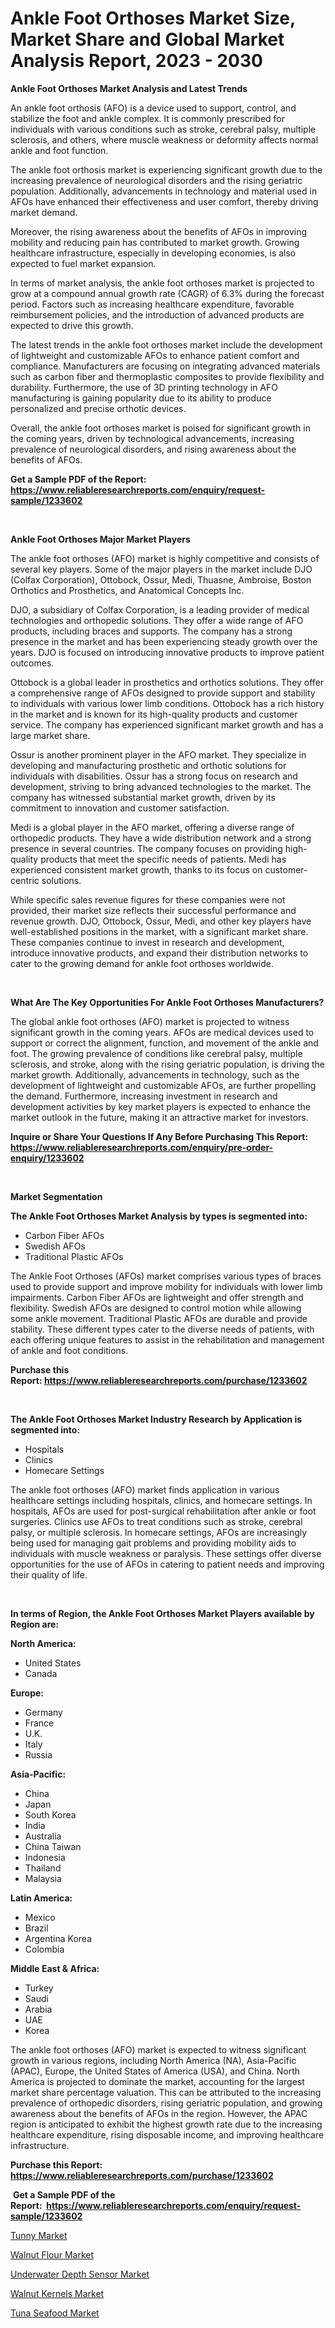 <p><h1>Ankle Foot Orthoses Market Size, Market Share and Global Market Analysis Report, 2023 - 2030</h1></p><p><strong>Ankle Foot Orthoses Market Analysis and Latest Trends</strong></p>
<p><p>An ankle foot orthosis (AFO) is a device used to support, control, and stabilize the foot and ankle complex. It is commonly prescribed for individuals with various conditions such as stroke, cerebral palsy, multiple sclerosis, and others, where muscle weakness or deformity affects normal ankle and foot function.</p><p>The ankle foot orthosis market is experiencing significant growth due to the increasing prevalence of neurological disorders and the rising geriatric population. Additionally, advancements in technology and material used in AFOs have enhanced their effectiveness and user comfort, thereby driving market demand.</p><p>Moreover, the rising awareness about the benefits of AFOs in improving mobility and reducing pain has contributed to market growth. Growing healthcare infrastructure, especially in developing economies, is also expected to fuel market expansion.</p><p>In terms of market analysis, the ankle foot orthoses market is projected to grow at a compound annual growth rate (CAGR) of 6.3% during the forecast period. Factors such as increasing healthcare expenditure, favorable reimbursement policies, and the introduction of advanced products are expected to drive this growth.</p><p>The latest trends in the ankle foot orthoses market include the development of lightweight and customizable AFOs to enhance patient comfort and compliance. Manufacturers are focusing on integrating advanced materials such as carbon fiber and thermoplastic composites to provide flexibility and durability. Furthermore, the use of 3D printing technology in AFO manufacturing is gaining popularity due to its ability to produce personalized and precise orthotic devices.</p><p>Overall, the ankle foot orthoses market is poised for significant growth in the coming years, driven by technological advancements, increasing prevalence of neurological disorders, and rising awareness about the benefits of AFOs.</p></p>
<p><strong>Get a Sample PDF of the Report:&nbsp; <a href="https://www.reliableresearchreports.com/enquiry/request-sample/1233602">https://www.reliableresearchreports.com/enquiry/request-sample/1233602</a></strong></p>
<p>&nbsp;</p>
<p><strong>Ankle Foot Orthoses Major Market Players</strong></p>
<p><p>The ankle foot orthoses (AFO) market is highly competitive and consists of several key players. Some of the major players in the market include DJO (Colfax Corporation), Ottobock, Ossur, Medi, Thuasne, Ambroise, Boston Orthotics and Prosthetics, and Anatomical Concepts Inc.</p><p>DJO, a subsidiary of Colfax Corporation, is a leading provider of medical technologies and orthopedic solutions. They offer a wide range of AFO products, including braces and supports. The company has a strong presence in the market and has been experiencing steady growth over the years. DJO is focused on introducing innovative products to improve patient outcomes.</p><p>Ottobock is a global leader in prosthetics and orthotics solutions. They offer a comprehensive range of AFOs designed to provide support and stability to individuals with various lower limb conditions. Ottobock has a rich history in the market and is known for its high-quality products and customer service. The company has experienced significant market growth and has a large market share.</p><p>Ossur is another prominent player in the AFO market. They specialize in developing and manufacturing prosthetic and orthotic solutions for individuals with disabilities. Ossur has a strong focus on research and development, striving to bring advanced technologies to the market. The company has witnessed substantial market growth, driven by its commitment to innovation and customer satisfaction.</p><p>Medi is a global player in the AFO market, offering a diverse range of orthopedic products. They have a wide distribution network and a strong presence in several countries. The company focuses on providing high-quality products that meet the specific needs of patients. Medi has experienced consistent market growth, thanks to its focus on customer-centric solutions.</p><p>While specific sales revenue figures for these companies were not provided, their market size reflects their successful performance and revenue growth. DJO, Ottobock, Ossur, Medi, and other key players have well-established positions in the market, with a significant market share. These companies continue to invest in research and development, introduce innovative products, and expand their distribution networks to cater to the growing demand for ankle foot orthoses worldwide.</p></p>
<p>&nbsp;</p>
<p><strong>What Are The Key Opportunities For Ankle Foot Orthoses Manufacturers?</strong></p>
<p><p>The global ankle foot orthoses (AFO) market is projected to witness significant growth in the coming years. AFOs are medical devices used to support or correct the alignment, function, and movement of the ankle and foot. The growing prevalence of conditions like cerebral palsy, multiple sclerosis, and stroke, along with the rising geriatric population, is driving the market growth. Additionally, advancements in technology, such as the development of lightweight and customizable AFOs, are further propelling the demand. Furthermore, increasing investment in research and development activities by key market players is expected to enhance the market outlook in the future, making it an attractive market for investors.</p></p>
<p><strong>Inquire or Share Your Questions If Any Before Purchasing This Report: <a href="https://www.reliableresearchreports.com/enquiry/pre-order-enquiry/1233602">https://www.reliableresearchreports.com/enquiry/pre-order-enquiry/1233602</a></strong></p>
<p>&nbsp;</p>
<p><strong>Market Segmentation</strong></p>
<p><strong>The Ankle Foot Orthoses Market Analysis by types is segmented into:</strong></p>
<p><ul><li>Carbon Fiber AFOs</li><li>Swedish AFOs</li><li>Traditional Plastic AFOs</li></ul></p>
<p><p>The Ankle Foot Orthoses (AFOs) market comprises various types of braces used to provide support and improve mobility for individuals with lower limb impairments. Carbon Fiber AFOs are lightweight and offer strength and flexibility. Swedish AFOs are designed to control motion while allowing some ankle movement. Traditional Plastic AFOs are durable and provide stability. These different types cater to the diverse needs of patients, with each offering unique features to assist in the rehabilitation and management of ankle and foot conditions.</p></p>
<p><strong>Purchase this Report:&nbsp;<a href="https://www.reliableresearchreports.com/purchase/1233602">https://www.reliableresearchreports.com/purchase/1233602</a></strong></p>
<p>&nbsp;</p>
<p><strong>The Ankle Foot Orthoses Market Industry Research by Application is segmented into:</strong></p>
<p><ul><li>Hospitals</li><li>Clinics</li><li>Homecare Settings</li></ul></p>
<p><p>The ankle foot orthoses (AFO) market finds application in various healthcare settings including hospitals, clinics, and homecare settings. In hospitals, AFOs are used for post-surgical rehabilitation after ankle or foot surgeries. Clinics use AFOs to treat conditions such as stroke, cerebral palsy, or multiple sclerosis. In homecare settings, AFOs are increasingly being used for managing gait problems and providing mobility aids to individuals with muscle weakness or paralysis. These settings offer diverse opportunities for the use of AFOs in catering to patient needs and improving their quality of life.</p></p>
<p>&nbsp;</p>
<p><strong>In terms of Region, the Ankle Foot Orthoses Market Players available by Region are:</strong></p>
<p>
    <p> <strong> North America: </strong>
        <ul>
            <li>United States</li>
            <li>Canada</li>
        </ul>
        </p> 
    <p> <strong> Europe: </strong>
        <ul>
            <li>Germany</li>
            <li>France</li>
            <li>U.K.</li>
            <li>Italy</li>
            <li>Russia</li>
        </ul>
        </p> 
    <p> <strong> Asia-Pacific: </strong>
        <ul>
            <li>China</li>
            <li>Japan</li>
            <li>South Korea</li>
            <li>India</li>
            <li>Australia</li>
            <li>China Taiwan</li>
            <li>Indonesia</li>
            <li>Thailand</li>
            <li>Malaysia</li>
        </ul>
        </p> 
    <p> <strong> Latin America: </strong>
        <ul>
            <li>Mexico</li>
            <li>Brazil</li>
            <li>Argentina Korea</li>
            <li>Colombia</li>
        </ul>
        </p> 
    <p> <strong> Middle East & Africa: </strong>
        <ul>
            <li>Turkey</li>
            <li>Saudi</li>
            <li>Arabia</li>
            <li>UAE</li>
            <li>Korea</li>
        </ul>
    </p>
    </p>
<p><p>The ankle foot orthoses (AFO) market is expected to witness significant growth in various regions, including North America (NA), Asia-Pacific (APAC), Europe, the United States of America (USA), and China. North America is projected to dominate the market, accounting for the largest market share percentage valuation. This can be attributed to the increasing prevalence of orthopedic disorders, rising geriatric population, and growing awareness about the benefits of AFOs in the region. However, the APAC region is anticipated to exhibit the highest growth rate due to the increasing healthcare expenditure, rising disposable income, and improving healthcare infrastructure.</p></p>
<p><strong>Purchase this Report: <a href="https://www.reliableresearchreports.com/purchase/1233602">https://www.reliableresearchreports.com/purchase/1233602</a></strong></p>
<p>&nbsp;<strong>Get a Sample PDF of the Report:&nbsp;&nbsp;<a href="https://www.reliableresearchreports.com/enquiry/request-sample/1233602">https://www.reliableresearchreports.com/enquiry/request-sample/1233602</a></strong></p>
<p><strong></strong></p>
<p><p><a href="https://medium.com/@judyhunter52/tunny-market-furnishes-information-on-market-share-market-trends-and-market-growth-cee0db3698a7">Tunny Market</a></p><p><a href="https://medium.com/@melissaarnold2022/walnut-flour-market-report-reveals-the-latest-trends-and-growth-opportunities-of-this-market-4584daf2bf11">Walnut Flour Market</a></p><p><a href="https://medium.com/@alaynagrant2023/underwater-depth-sensor-market-share-evolution-and-market-growth-trends-2023-2030-83e9d3b191c8">Underwater Depth Sensor Market</a></p><p><a href="https://medium.com/@jessicaelliott65/decoding-walnut-kernels-market-metrics-market-share-trends-and-growth-patterns-ddf2a85e04e1">Walnut Kernels Market</a></p><p><a href="https://medium.com/@heatherhall44/tuna-seafood-market-trends-forecast-and-competitive-analysis-to-2030-830147c707b7">Tuna Seafood Market</a></p></p>